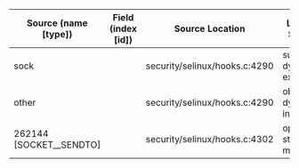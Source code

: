 | Source (name [type])    | Field (index [id])  | Source Location               | Label at Source             |
|-------------------------|---------------------|-------------------------------|-----------------------------|
| sock                    |                     | security/selinux/hooks.c:4290 | subject, dynamic, external  |
| other                   |                     | security/selinux/hooks.c:4290 | object, dynamic, input      |
| 262144 [SOCKET__SENDTO] |                     | security/selinux/hooks.c:4302 | operation, static, mediator |
